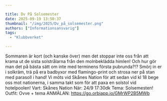 ```yaml
---

title: Dv På Solsemester
date: 2025-09-19 13:50:37
thumbnail: "/img/2025/Dv_på_solsemester.png"
authors: ["Informationsansvarig"]
tags: 
  - "Klubbverket"

---
```

Sommaren är kort (och kanske över) men det stoppar inte oss från att krama ut de sista solstrålarna från den molnbeklädda himlen! Och hur gör man det på bästa sätt om inte med terminens första pubrunda?!? Smörj in er i solkräm, trä på era badbyxor med flamingo-print och strosa ner på stan med parasoll i hand!
Vi möts vid Skånes Nation för att sedan vid kl 18 bege oss mot nationerna, i samma takt som för att paxa en solstol vid hotelpoolen!
Vart: Skånes Nation
När: 24/9 17:30dk
Tema: Solsemesten!
Outfit: Ovve + tema
ANMÄLAN: https://go.orbiapp.io/GMrWP2B5MWb